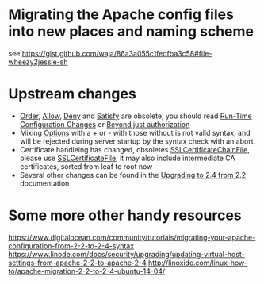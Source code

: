 # Migrating the Apache config files into new places and naming scheme

see https://gist.github.com/waja/86a3a055c1fedfba3c58#file-wheezy2jessie-sh

# Upstream changes

* [Order](http://httpd.apache.org/docs/2.4/mod/mod_access_compat.html#order), [Allow](http://httpd.apache.org/docs/2.4/mod/mod_access_compat.html#allow), [Deny](http://httpd.apache.org/docs/2.4/mod/mod_access_compat.html#deny) and [Satisfy](http://httpd.apache.org/docs/2.4/mod/mod_access_compat.html#satisfy) are obsolete, you should read [Run-Time Configuration Changes](http://httpd.apache.org/docs/2.4/upgrading.html#run-time) or [Beyond just authorization](http://httpd.apache.org/docs/2.4/howto/auth.html#beyond)
* Mixing [Options](http://httpd.apache.org/docs/current/mod/core.html#options) with a + or - with those without is not valid syntax, and will be rejected during server startup by the syntax check with an abort.
* Certificate handleing has changed, obsoletes [SSLCertificateChainFile](http://httpd.apache.org/docs/current/mod/mod_ssl.html#sslcertificatechainfile), please use [SSLCertificateFile](http://httpd.apache.org/docs/current/mod/mod_ssl.html#sslcertificatefile), it may also include intermediate CA certificates, sorted from leaf to root now
* Several other changes can be found in the [Upgrading to 2.4 from 2.2](http://httpd.apache.org/docs/2.4/upgrading.html) documentation


# Some more other handy resources

https://www.digitalocean.com/community/tutorials/migrating-your-apache-configuration-from-2-2-to-2-4-syntax
https://www.linode.com/docs/security/upgrading/updating-virtual-host-settings-from-apache-2-2-to-apache-2-4
http://linoxide.com/linux-how-to/apache-migration-2-2-to-2-4-ubuntu-14-04/
